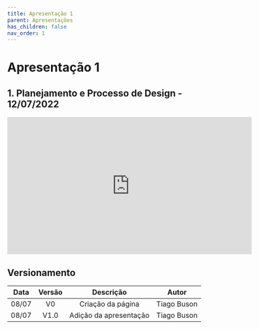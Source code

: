 ```yaml
---
title: Apresentação 1
parent: Apresentações
has_children: false
nav_order: 1
---
```


# Apresentação 1

## 1. Planejamento e Processo de Design - 12/07/2022

<iframe width="560" height="315" src="https://youtu.be/vMZaCvZAWsk" title="YouTube video player" frameborder="0" allow="accelerometer; autoplay; clipboard-write; encrypted-media; gyroscope; picture-in-picture" allowfullscreen></iframe>

## Versionamento

| Data  | Versão |       Descrição        |    Autor    |
|:-----:|:------:|:----------------------:|:-----------:|
| 08/07 |   V0   |   Criação da página    | Tiago Buson |
| 08/07 |  V1.0  | Adição da apresentação | Tiago Buson |
